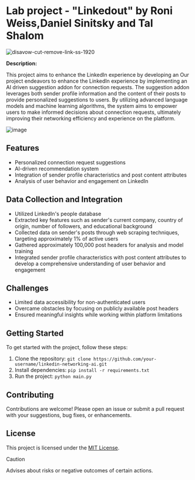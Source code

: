 # Lab project - "Linkedout" by Roni Weiss,Daniel Sinitsky and Tal Shalom 
![disavow-cut-remove-link-ss-1920](https://github.com/michaelironi/lab_proj_Roni_Tal_Daniel/assets/81300916/50770af7-539f-4dfb-927d-d85321e13aa1)



**Description:**

This project aims to enhance the LinkedIn experience by developing an Our project endeavors to enhance the LinkedIn experience by implementing an AI
driven suggestion addon for connection requests.
The suggestion addon leverages both sender profile information and the content of their posts to provide personalized suggestions to users.
By utilizing advanced language models and machine learning algorithms, the system aims to empower users to make informed decisions about connection requests, ultimately improving their networking efficiency and experience on the platform.

![image](https://github.com/michaelironi/lab_proj_Roni_Tal_Daniel/assets/81300916/db711179-08e9-4849-b96f-1861c0171155)
## Features
- Personalized connection request suggestions
- AI-driven recommendation system
- Integration of sender profile characteristics and post content attributes
- Analysis of user behavior and engagement on LinkedIn

## Data Collection and Integration
- Utilized LinkedIn's people database
- Extracted key features such as sender's current company, country of origin, number of followers, and educational background
- Collected data on sender's posts through web scraping techniques, targeting approximately 1% of active users
- Gathered approximately 100,000 post headers for analysis and model training
- Integrated sender profile characteristics with post content attributes to develop a comprehensive understanding of user behavior and engagement

## Challenges
- Limited data accessibility for non-authenticated users
- Overcame obstacles by focusing on publicly available post headers
- Ensured meaningful insights while working within platform limitations

## Getting Started
To get started with the project, follow these steps:
1. Clone the repository: `git clone https://github.com/your-username/linkedin-networking-ai.git`
2. Install dependencies: `pip install -r requirements.txt`
3. Run the project: `python main.py`

## Contributing
Contributions are welcome! Please open an issue or submit a pull request with your suggestions, bug fixes, or enhancements.

## License
This project is licensed under the [MIT License](LICENSE).
> [!CAUTION]
> Advises about risks or negative outcomes of certain actions.
